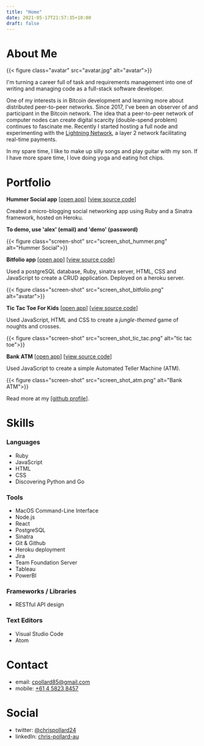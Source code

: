 ```yaml
---
title: "Home"
date: 2021-05-17T21:57:35+10:00
draft: false
---
```


# About Me

{{< figure class="avatar" src="avatar.jpg" alt="avatar">}}




I'm turning a career full of task and requirements management into one of writing and managing code as a full-stack software developer. 

One of my interests is in Bitcoin development and learning more about distributed peer-to-peer networks. Since 2017, I've been an observer of and participant in the Bitcoin network. The idea that a peer-to-peer network of computer nodes can create digital scarcity (double-spend problem) continues to fascinate me. Recently I started hosting a full node and experimenting with the [Lightning Network](https://lightning.network/), a layer 2 network facilitating real-time payments.

In my spare time, I like to make up silly songs and play guitar with my son. If I have more spare time, I love doing yoga and eating hot chips.


# Portfolio 

**Hummer Social app** [[open app](https://hummer-social.herokuapp.com/)] [[view source code](https://github.com/chris-pollard/hummer-social)]

Created a micro-blogging social networking app using Ruby and a Sinatra framework, hosted on Heroku.

**To demo, use 'alex' (email) and 'demo' (password)**

{{< figure class="screen-shot" src="screen_shot_hummer.png" alt="Hummer Social">}}

**Bitfolio app** [[open app](https://bitfolio-crspy.herokuapp.com/)] [[view source code](https://github.com/chris-pollard/bitfolio)]

Used a postgreSQL database, Ruby, sinatra server, HTML, CSS and JavaScript to create a CRUD application. Deployed on a heroku server.

{{< figure class="screen-shot" src="screen_shot_bitfolio.png" alt="avatar">}}

**Tic Tac Toe For Kids** [[open app](https://chris-pollard.github.io/tic-tac-toe-for-kids/)] [[view source code](https://github.com/chris-pollard/tic-tac-toe-for-kids)]

Used JavaScript, HTML and CSS to create a *jungle-themed* game of noughts and crosses.

{{< figure class="screen-shot" src="screen_shot_tic_tac.png" alt="tic tac toe">}}


**Bank ATM** [[open app](https://chris-pollard.github.io/bank-atm/)] [[view source code](https://github.com/chris-pollard/bank-atm)]

Used JavaScript to create a simple Automated Teller Machine (ATM).

{{< figure class="screen-shot" src="screen_shot_atm.png" alt="Bank ATM">}}

Read more at my [[github profile](https://github.com/chris-pollard)].
 
# Skills

### Languages

* Ruby
* JavaScript
* HTML
* CSS
* Discovering Python and Go

### Tools

* MacOS Command-Line Interface
* Node.js
* React
* PostgreSQL
* Sinatra
* Git & Github
* Heroku deployment
* Jira
* Team Foundation Server
* Tableau
* PowerBI

### Frameworks / Libraries

* RESTful API design

### Text Editors

* Visual Studio Code
* Atom

# Contact

* email: cpollard85@gmail.com
* mobile: [+61 4 5823 8457](tel:+61-458-238-457)

# Social

* twitter: [@chrispollard24](https://twitter.com/chrispollard24)
* linkedIn: [chris-pollard-au](https://www.linkedin.com/in/chris-pollard-au/)

